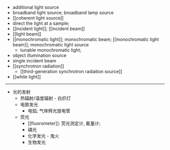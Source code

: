 - additional light source
- broadband light source; broadband lamp source
- [[coherent light source]]
- direct the light at a sample;
- [[incident light]]; [[incident beam]]
- [[light beam]]
- [[monochromatic light]]; monochromatic beam; [[monochromatic light beam]]; monochromatic light source
    - tunable monochromatic light;
- object illumination source
- single incident beam
- [[synchrotron radiation]]
    - [[third-generation synchrotron radiation source]]
- [[white light]]
- ---
- 光的发射
    - 热辐射/温度辐射 - 白炽灯
    - 电致发光
        - 电弧; 气体辉光放电管
    - 荧光
        - [[fluorometer]]: 荧光测定计, 氟量计;
        - 磷光
        - 化学发光 - 鬼火
        - 生物发光

